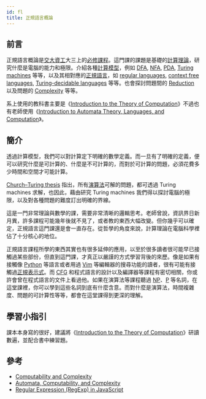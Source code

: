 ```yaml
---
id: fl
title: 正規語言概論
---
```


## 前言

正規語言概論是[交大資工](http://www.cs.nctu.edu.tw/)大三上的[必修課程](http://www.cs.nctu.edu.tw/cswebsite/education/undergraduate/course#course_ruleu)。這門課的課題是基礎的[計算理論](http://en.wikipedia.org/wiki/Theory_of_computation)，研究什麼是電腦的能力和極限。介紹各種[計算模型](http://en.wikipedia.org/wiki/Automata_theory)，例如 [DFA](http://en.wikipedia.org/wiki/Deterministic_finite_automata), [NFA](http://en.wikipedia.org/wiki/Nondeterministic_finite_automata), [PDA](http://en.wikipedia.org/wiki/Pushdown_automaton), [Turing machines](http://en.wikipedia.org/wiki/Turing_machine) 等等，以及其相對應的[正規語言](http://en.wikipedia.org/wiki/Formal_language)，如 [regular languages](http://en.wikipedia.org/wiki/Regular_language), [context free languages](http://en.wikipedia.org/wiki/Context-free_language), [Turing-decidable languages](http://en.wikipedia.org/wiki/Recursive_language) 等等。也會探討問題間的 [Reduction](http://en.wikipedia.org/wiki/Reduction_%28recursion_theory%29) 以及問題的 [Complexity](http://en.wikipedia.org/wiki/Computational_complexity_theory) 等等。

系上使用的教科書主要是《[Introduction to the Theory of Computation](http://www.amazon.com/Introduction-Theory-Computation-Michael-Sipser/dp/0534950973/ref=dp_ob_title_bk)》不過也有老師使用《[Introduction to Automata Theory, Languages, and Computation](http://www.amazon.com/Introduction-Automata-Theory-Languages-Computation/dp/0321455363/ref=dp_ob_title_bk)》。

## 簡介

透過計算模型，我們可以對計算定下明確的數學定義。而一旦有了明確的定義，便可以研究什麼是可計算的、什麼是不可計算的，而對於可計算的問題，必須花費多少時間和空間才可能計算。

[Church–Turing thesis](http://en.wikipedia.org/wiki/Church%E2%80%93Turing_thesis) 指出，所有[演算法](http://en.wikipedia.org/wiki/Algorithm)可解的問題，都可透過 Turing machines 求解，也因此，藉由研究 Turing machines 我們得以探討電腦的極限，以及對各種問題的難度訂出明確的界線。

這是一門非常理論與數學的課，需要非常清晰的邏輯思考。老師曾說，資訊界日新月異，許多課程可能幾年後就不見了，或者教的東西大幅改變。但你幾乎可以確定，正規語言這門課還是會一直存在。從哲學的角度來說，計算理論在電腦科學裡佔了十分核心的地位。

正規語言課程所學的東西其實也有很多延伸的應用，以至於很多讀者很可能早已接觸過某些部份，但直到這門課，才真正以嚴謹的方式學習背後的來歷。像是如果有接觸像 [Python](http://en.wikipedia.org/wiki/Python_%28programming_language%29) 等語言或者用過 [Vim](http://en.wikipedia.org/wiki/Vim_%28text_editor%29) 等編輯器的搜尋功能的讀者，很有可能有接觸過[正規表示式](http://en.wikipedia.org/wiki/Regular_expression)。而 [CFG](http://en.wikipedia.org/wiki/Context-free_grammar) 和程式語言的設計以及編譯器等課程有密切相關，你或許會曾在程式語言的文件上看過他。如果在演算法等課程聽過 [NP](http://en.wikipedia.org/wiki/NP_%28complexity%29)、[P](http://en.wikipedia.org/wiki/P_%28complexity%29) 等名詞，在這堂課裡，你可以學到這些名詞到底有什麼含意。而對什麼是演算法，時間複雜度、問題的可計算性等等，都會在這堂課得到更深的理解。

## 學習小指引

課本本身寫的很好，建議將《[Introduction to the Theory of Computation](http://www.amazon.com/Introduction-Theory-Computation-Michael-Sipser/dp/0534950973/ref=dp_ob_title_bk)》研讀數遍，並配合書中練習題。

## 參考

*   [Computability and Complexity](http://en.wikibooks.org/wiki/Computability_and_Complexity)
*   [Automata, Computability, and Complexity](http://ocw.mit.edu/courses/electrical-engineering-and-computer-science/6-045j-automata-computability-and-complexity-spring-2005/)
*   [Regular Expression (RegExp) in JavaScript](http://blog.roodo.com/rocksaying/archives/2670695.html)
